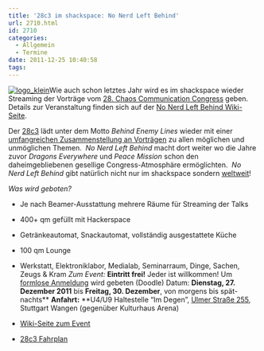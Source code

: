 ```yaml
---
title: '28c3 im shackspace: No Nerd Left Behind'
url: 2710.html
id: 2710
categories:
  - Allgemein
  - Termine
date: 2011-12-25 10:40:58
tags:
---
```


[![](https://blog.shackspace.de/wp-content/uploads/2011/12/logo_klein.png "logo_klein")](https://blog.shackspace.de/wp-content/uploads/2011/12/logo_klein.png)Wie auch schon letztes Jahr wird es im shackspace wieder Streaming der Vorträge vom [28\. Chaos Communication Congress](http://events.ccc.de/congress/2011/wiki/Main_Page) geben.  Details zur Veranstaltung finden sich auf der [No Nerd Left Behind Wiki-Seite](https://blog.shackspace.de/wiki/doku.php?id=no_nerd_left_behind).

Der [28c3](http://events.ccc.de/congress/2011/wiki/Main_Page) lädt unter dem Motto _Behind Enemy Lines_ wieder mit einer [umfangreichen Zusammenstellung an Vorträgen](http://events.ccc.de/congress/2011/Fahrplan/index.de.html) zu allen möglichen und unmöglichen Themen.  _No Nerd Left Behind_ macht dort weiter wo die Jahre zuvor _Dragons Everywhere_ und _Peace Mission_ schon den daheimgebliebenen gesellige Congress-Atmosphäre ermöglichten.  _No Nerd Left Behind_ gibt natürlich nicht nur im shackspace sondern [weltweit](http://events.ccc.de/congress/2011/wiki/No_nerd_left_behind)!

_Was wird geboten?_

*   Je nach Beamer-Ausstattung mehrere Räume für Streaming der Talks
*   400+ qm gefüllt mit Hackerspace
*   Getränkeautomat, Snackautomat, vollständig ausgestattete Küche
*   100 qm Lounge
*   Werkstatt, Elektroniklabor, Medialab, Seminarraum, Dinge, Sachen, Zeugs &amp; Kram
_Zum Event:_
**Eintritt frei!** Jeder ist willkommen! Um [formlose Anmeldung](http://www.doodle.com/6ry9rigk8fecut79) wird gebeten (Doodle)
Datum: **Dienstag, 27\. Dezember 2011** bis **Freitag, 30\. Dezember**, von morgens bis spät-nachts**
**Anfahrt:** **U4/U9 Haltestelle “Im Degen”, [Ulmer Straße 255](../?page_id=713), Stuttgart Wangen (gegenüber Kulturhaus Arena)

*   [Wiki-Seite zum Event](../wiki/doku.php?id=no_nerd_left_behind)
*   [28c3 Fahrplan](http://events.ccc.de/congress/2011/Fahrplan/index.de.html)
<div id="_mcePaste" style="position: absolute; left: -10000px; top: 0px; width: 1px; height: 1px; overflow: hidden;">http://events.ccc.de/congress/2011/Fahrplan/index.de.html</div>